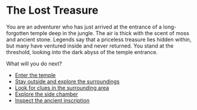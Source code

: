 # The Lost Treasure

You are an adventurer who has just arrived at the entrance of a long-forgotten temple deep in the jungle. The air is thick with the scent of moss and ancient stone. Legends say that a priceless treasure lies hidden within, but many have ventured inside and never returned. You stand at the threshold, looking into the dark abyss of the temple entrance.

What will you do next?

- [Enter the temple](enter-temple.md)
- [Stay outside and explore the surroundings](explore-outside.md)
- [Look for clues in the surrounding area](clues-area.md)
- [Explore the side chamber](side-chamber.md)
- [Inspect the ancient inscription](ancient-inscription.md)